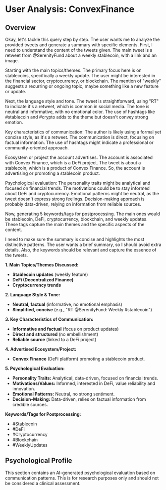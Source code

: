 # User Analysis: ConvexFinance

## Overview

<think>
Okay, let's tackle this query step by step. The user wants me to analyze the provided tweets and generate a summary with specific elements. First, I need to understand the content of the tweets given. The main tweet is a retweet from @SerenityFund about a weekly stablecoin, with a link and an image.

Starting with the main topics/themes. The primary focus here is on stablecoins, specifically a weekly update. The user might be interested in the financial sector, cryptocurrency, or blockchain. The mention of "weekly" suggests a recurring or ongoing topic, maybe something like a new feature or update.

Next, the language style and tone. The tweet is straightforward, using "RT" to indicate it's a retweet, which is common in social media. The tone is neutral and informative, with no emotional color. The use of hashtags like #stablecoin and #crypto adds to the theme but doesn't convey strong emotion.

Key characteristics of communication: The author is likely using a formal yet concise style, as it's a retweet. The communication is direct, focusing on factual information. The use of hashtags might indicate a professional or community-oriented approach.

Ecosystem or project the account advertises. The account is associated with Convex Finance, which is a DeFi project. The tweet is about a stablecoin, which is a product of Convex Finance. So, the account is advertising or promoting a stablecoin product.

Psychological evaluation: The personality traits might be analytical and focused on financial trends. The motivations could be to stay informed about DeFi and cryptocurrency. Emotional patterns might be neutral, as the tweet doesn't express strong feelings. Decision-making approach is probably data-driven, relying on information from reliable sources.

Now, generating 5 keywords/tags for postprocessing. The main ones would be stablecoin, DeFi, cryptocurrency, blockchain, and weekly updates. These tags capture the main themes and the specific aspects of the content.

I need to make sure the summary is concise and highlights the most distinctive patterns. The user wants a brief summary, so I should avoid extra details. Also, the keywords should be relevant and capture the essence of the tweets.
</think>

**1. Main Topics/Themes Discussed:**  
- **Stablecoin updates** (weekly feature)  
- **DeFi (Decentralized Finance)**  
- **Cryptocurrency trends**  

**2. Language Style & Tone:**  
- **Neutral, factual** (informative, no emotional emphasis)  
- **Simplified, concise** (e.g., "RT @SerenityFund: Weekly #stablecoin")  

**3. Key Characteristics of Communication:**  
- **Informative and factual** (focus on product updates)  
- **Direct and structured** (no embellishment)  
- **Reliable source** (linked to a DeFi project)  

**4. Advertised Ecosystem/Project:**  
- **Convex Finance** (DeFi platform) promoting a stablecoin product.  

**5. Psychological Evaluation:**  
- **Personality Traits:** Analytical, data-driven, focused on financial trends.  
- **Motivations/Values:** Informed, interested in DeFi, value reliability and innovation.  
- **Emotional Patterns:** Neutral, no strong sentiment.  
- **Decision-Making:** Data-driven, relies on factual information from credible sources.  

**Keywords/Tags for Postprocessing:**  
- #Stablecoin  
- #DeFi  
- #Cryptocurrency  
- #Blockchain  
- #WeeklyUpdates

## Psychological Profile

This section contains an AI-generated psychological evaluation based on communication patterns. This is for research purposes only and should not be considered a clinical assessment.